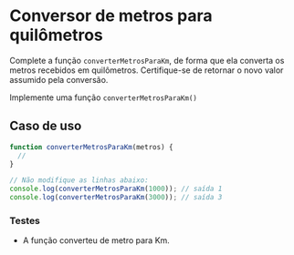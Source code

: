 # Conversor de metros para quilômetros

Complete a função `converterMetrosParaKm`, de forma que ela converta os metros recebidos em quilômetros. Certifique-se de retornar o novo valor assumido pela conversão.

Implemente uma função `converterMetrosParaKm()`

## Caso de uso

```js
function converterMetrosParaKm(metros) {
  //
}

// Não modifique as linhas abaixo:
console.log(converterMetrosParaKm(1000)); // saída 1
console.log(converterMetrosParaKm(3000)); // saída 3
```

### Testes

- A função converteu de metro para Km.

